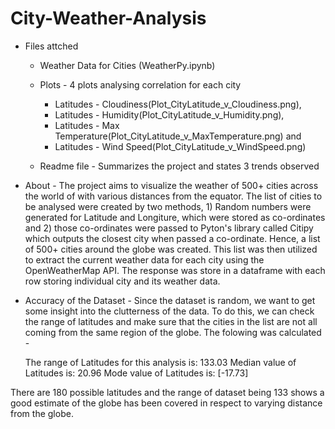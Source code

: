 # City-Weather-Analysis

* Files attched 
   * Weather Data for Cities (WeatherPy.ipynb)
   * Plots - 4 plots analysing correlation for each city
   
        * Latitudes - Cloudiness(Plot_CityLatitude_v_Cloudiness.png), 
        * Latitudes - Humidity(Plot_CityLatitude_v_Humidity.png), 
        * Latitudes - Max Temperature(Plot_CityLatitude_v_MaxTemperature.png) and 
        * Latitudes - Wind Speed(Plot_CityLatitude_v_WindSpeed.png) 
        
   * Readme file - Summarizes the project and states 3 trends observed

* About - The project aims to visualize the weather of 500+ cities across the world of with various distances from the equator. The list of cities to be analysed were created by two methods, 1) Random numbers were generated for Latitude and Longiture, which were stored as co-ordinates and 2) those co-ordinates were passed to Pyton's library called Citipy which outputs the closest city when passed a co-ordinate. Hence, a list of 500+ cities around the globe was created. This list was then utilized to extract the current weather data for each city using the OpenWeatherMap API. The response was store in a dataframe with each row storing individual city and its weather data. 

* Accuracy of the Dataset - Since the dataset is random, we want to get some insight into the clutterness of the data. To do this, we can check the range of latitudes and make sure that the cities in the list are not all coming from the same region of the globe. The folowing was calculated - 

    The range of Latitudes for this analysis is: 133.03
    Median value of Latitudes is: 20.96
    Mode value of Latitudes is: [-17.73]
 
There are 180 possible latitudes and the range of dataset being 133 shows a good estimate of the globe has been covered in respect to varying distance from the globe.
